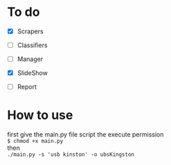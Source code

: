# To do
- [x] Scrapers
- [ ] Classifiers
- [ ] Manager

- [x] SlideShow
- [ ] Report

# How to use
first give the main.py file script the execute permission<br/>
`$ chmod +x main.py`<br/>
then <br/>
`./main.py -s 'usb kinston' -o ubsKingston`<br/>

    
    
